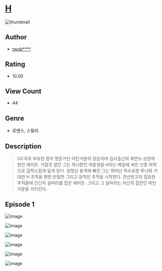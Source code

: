 # [H](https://comic.naver.com/challenge/list?titleId=810273)
![thumbnail](https://image-comic.pstatic.net/user_contents_data/challenge_comic/2023/05/23/325051/upload_3976740289257878584_480x623.jpeg)

## Author
- [twob****](https://comic.naver.com/artistTitle?id=325051)

## Rating
- 10.00

## View Count
- 44

## Genre
- 로맨스, 스릴러

## Description
> UC국의 부유한 정치 명문가인 마틴가문의 장손이며 검사출신의 최연소 상원의원인 에이든. 거칠것 없던 그는 하나뿐인 여동생을 H라는 베일에 싸인 신종 마약으로 갑작스럽게 잃게 된다. 엄청난 충격에 빠진 그는 뛰어난 특수요원 루나와 거대한 H 조직을 향한 은밀한 그리고 광적인 추적을 시작한다. 천신만고의 집요한 추적끝에 간신히 실마리를 잡은 에이든. 그리고 그 실마리는 자신의 집안인 마틴 가문을 가리킨다.


## Episode 1
![image](https://image-comic.pstatic.net/user_contents_data/challenge_comic/2023/05/23/325051/upload_7077799761782399286.jpeg)

![image](https://image-comic.pstatic.net/user_contents_data/challenge_comic/2023/05/23/325051/upload_3834877997087862886.jpeg)

![image](https://image-comic.pstatic.net/user_contents_data/challenge_comic/2023/05/23/325051/upload_3977296603523594553.jpeg)

![image](https://image-comic.pstatic.net/user_contents_data/challenge_comic/2023/05/23/325051/upload_3688504394173802037.jpeg)

![image](https://image-comic.pstatic.net/user_contents_data/challenge_comic/2023/05/23/325051/upload_3906928976001065785.jpeg)

![image](https://image-comic.pstatic.net/user_contents_data/challenge_comic/2023/05/23/325051/upload_7306587052641890404.jpeg)
